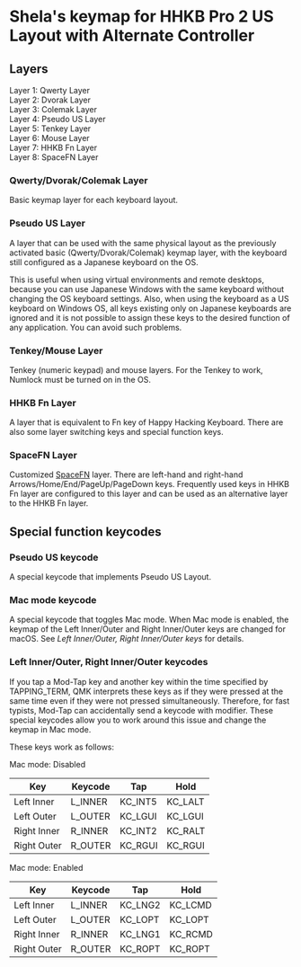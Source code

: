 # Shela's keymap for HHKB Pro 2 US Layout with Alternate Controller

## Layers

Layer 1: Qwerty Layer  
Layer 2: Dvorak Layer  
Layer 3: Colemak Layer  
Layer 4: Pseudo US Layer  
Layer 5: Tenkey Layer  
Layer 6: Mouse Layer  
Layer 7: HHKB Fn Layer  
Layer 8: SpaceFN Layer  

### Qwerty/Dvorak/Colemak Layer

Basic keymap layer for each keyboard layout.

### Pseudo US Layer

A layer that can be used with the same physical layout as the previously activated basic (Qwerty/Dvorak/Colemak) keymap layer, with the keyboard still configured as a Japanese keyboard on the OS.

This is useful when using virtual environments and remote desktops, because you can use Japanese Windows with the same keyboard without changing the OS keyboard settings. Also, when using the keyboard as a US keyboard on Windows OS, all keys existing only on Japanese keyboards are ignored and it is not possible to assign these keys to the desired function of any application. You can avoid such problems.

### Tenkey/Mouse Layer

Tenkey (numeric keypad) and mouse layers. For the Tenkey to work, Numlock must be turned on in the OS.

### HHKB Fn Layer

A layer that is equivalent to Fn key of Happy Hacking Keyboard. There are also some layer switching keys and special function keys.

### SpaceFN Layer

Customized [SpaceFN](https://geekhack.org/index.php?topic=51069.0) layer. There are left-hand and right-hand Arrows/Home/End/PageUp/PageDown keys. Frequently used keys in HHKB Fn layer are configured to this layer and can be used as an alternative layer to the HHKB Fn layer.

## Special function keycodes

### Pseudo US keycode

A special keycode that implements Pseudo US Layout.

### Mac mode keycode

A special keycode that toggles Mac mode. When Mac mode is enabled, the keymap of the Left Inner/Outer and Right Inner/Outer keys are changed for macOS. See _Left Inner/Outer, Right Inner/Outer keys_ for details.

### Left Inner/Outer, Right Inner/Outer keycodes

If you tap a Mod-Tap key and another key within the time specified by TAPPING_TERM, QMK interprets these keys as if they were pressed at the same time even if they were not pressed simultaneously. Therefore, for fast typists, Mod-Tap can accidentally send a keycode with modifier. These special keycodes allow you to work around this issue and change the keymap in Mac mode.

These keys work as follows:

Mac mode: Disabled

| Key         | Keycode | Tap     | Hold    |
| ----------- | ------- | ------- | ------- |
| Left Inner  | L_INNER | KC_INT5 | KC_LALT |
| Left Outer  | L_OUTER | KC_LGUI | KC_LGUI |
| Right Inner | R_INNER | KC_INT2 | KC_RALT |
| Right Outer | R_OUTER | KC_RGUI | KC_RGUI |

Mac mode: Enabled

| Key         | Keycode | Tap     | Hold    |
| ----------- | ------- | ------- | ------- |
| Left Inner  | L_INNER | KC_LNG2 | KC_LCMD |
| Left Outer  | L_OUTER | KC_LOPT | KC_LOPT |
| Right Inner | R_INNER | KC_LNG1 | KC_RCMD |
| Right Outer | R_OUTER | KC_ROPT | KC_ROPT |
